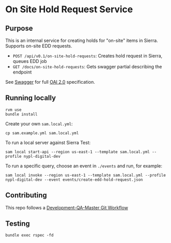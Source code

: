 # On Site Hold Request Service

## Purpose

This is an internal service for creating holds for "on-site" items in Sierra. Supports on-site EDD requests.

* `POST /api/v0.1/on-site-hold-requests`: Creates hold request in Sierra, queues EDD job
* `GET /docs/on-site-hold-requests`: Gets swagger partial describing the endpoint

See [Swagger](./swagger.json) for full [OAI 2.0](https://swagger.io/specification/v2/) specification.

## Running locally

```
rvm use
bundle install
```

Create your own `sam.local.yml`:
```
cp sam.example.yml sam.local.yml
```

To run a local server against Sierra Test:

```
sam local start-api --region us-east-1 --template sam.local.yml --profile nypl-digital-dev
```

To run a specific query, choose an event in `./events` and run, for example:

```
sam local invoke --region us-east-1 --template sam.local.yml --profile nypl-digital-dev --event events/create-edd-hold-request.json
```

## Contributing

This repo follows a [Development-QA-Master Git Workflow](https://github.com/NYPL/engineering-general/blob/a19c78b028148465139799f09732e7eb10115eef/standards/git-workflow.md#development-qa-master)

## Testing

```
bundle exec rspec -fd
```
